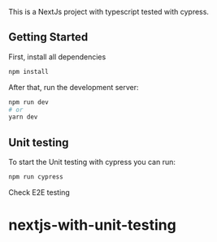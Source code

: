 This is a NextJs project with typescript tested with cypress.

## Getting Started

First, install all dependencies

```bash
npm install
```

After that, run the development server:

```bash
npm run dev
# or
yarn dev
```

## Unit testing

To start the Unit testing with cypress you can run:

```bash
npm run cypress

```

Check E2E testing

# nextjs-with-unit-testing
